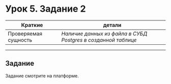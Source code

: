 # Урок 5. Задание 2

| Краткие | детали |
| --- | --- |
| Проверяемая сущность | *Наличие данных из файла в СУБД Postgres в созданной таблице* |

- - -

## Задание

Задание смотрите на платформе.
